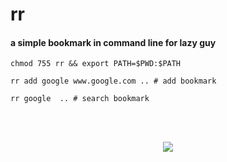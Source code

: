 # rr
#### a simple bookmark in command line for lazy guy
```
chmod 755 rr && export PATH=$PWD:$PATH

rr add google www.google.com .. # add bookmark

rr google  .. # search bookmark

```
<br><br>
<p align="center">
    <img src="https://raw.github.com/orangeSi/rr/master/termtosvg_7swlyfvl.svg">
</p>

